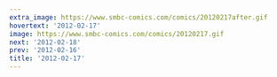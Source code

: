 ```yaml
---
extra_image: https://www.smbc-comics.com/comics/20120217after.gif
hovertext: '2012-02-17'
image: https://www.smbc-comics.com/comics/20120217.gif
next: '2012-02-18'
prev: '2012-02-16'
title: '2012-02-17'
---
```


